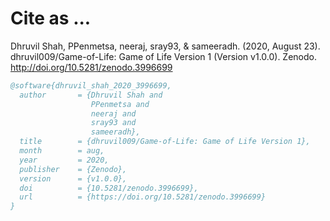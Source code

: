 # Cite as ...

Dhruvil Shah, PPenmetsa, neeraj, sray93, & sameeradh. 
(2020, August 23). 
dhruvil009/Game-of-Life: Game of Life Version 1 
(Version v1.0.0). Zenodo. <br>
http://doi.org/10.5281/zenodo.3996699

```bibtex
@software{dhruvil_shah_2020_3996699,
  author       = {Dhruvil Shah and
                  PPenmetsa and
                  neeraj and
                  sray93 and
                  sameeradh},
  title        = {dhruvil009/Game-of-Life: Game of Life Version 1},
  month        = aug,
  year         = 2020,
  publisher    = {Zenodo},
  version      = {v1.0.0},
  doi          = {10.5281/zenodo.3996699},
  url          = {https://doi.org/10.5281/zenodo.3996699}
}
```
